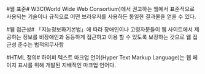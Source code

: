 #웹 표준#
W3C(World Wide Web Consortium)에서 권고하는 웹에서 표준적으로 사용되는 기술이나 규칙으로
어떤 브라우저를 사용하든 동일한 결과물을 얻을 수 있다.

#웹 접근성#
「지능정보화기본법」에 따라 장애인이나 고령자분들이 웹 사이트에서 제공하는 정보를
비장애인과 동등하게 접근하고 이용 할 수 있도록 보장하는 것으로 웹 접근성 준수는 법적의무사항

#HTML 정의#
하이퍼 텍스트 마크업 언어(Hyper Text Markup Language)는 웹 페이지 표시를 위해 개발된 지배적인 마크업 언어다.
